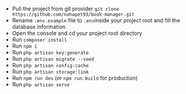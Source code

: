 - Pull the project from git provider `git clone https://github.com/nahapet93/book-manager.git`
- Rename `.env.example` file to `.env`inside your project root and fill the database information.
- Open the console and cd your project root directory
- Run `composer install`
- Run `npm i`
- Run `php artisan key:generate`
- Run `php artisan migrate --seed`
- Run `php artisan config:cache`
- Run `php artisan storage:link`
- Run `npm run dev` (or `npm run build` for production)
- Run `php artisan serve`
